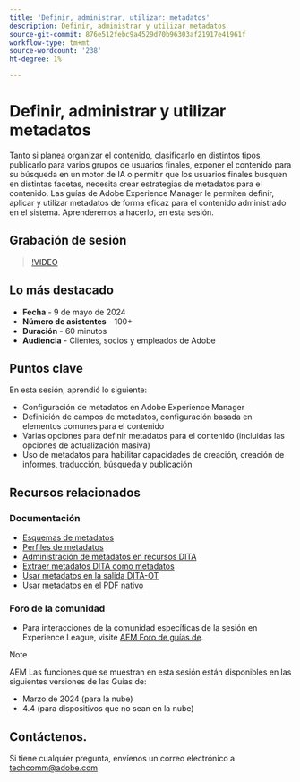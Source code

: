 ```yaml
---
title: 'Definir, administrar, utilizar: metadatos'
description: Definir, administrar y utilizar metadatos
source-git-commit: 876e512febc9a4529d70b96303af21917e41961f
workflow-type: tm+mt
source-wordcount: '238'
ht-degree: 1%

---
```



# Definir, administrar y utilizar metadatos

Tanto si planea organizar el contenido, clasificarlo en distintos tipos, publicarlo para varios grupos de usuarios finales, exponer el contenido para su búsqueda en un motor de IA o permitir que los usuarios finales busquen en distintas facetas, necesita crear estrategias de metadatos para el contenido.
Las guías de Adobe Experience Manager le permiten definir, aplicar y utilizar metadatos de forma eficaz para el contenido administrado en el sistema. Aprenderemos a hacerlo, en esta sesión.


## Grabación de sesión

>[!VIDEO](https://video.tv.adobe.com/v/3429088/asset-metadata-guides-metadata-aem-guides?quality=12&learn=on)


## Lo más destacado

- **Fecha** - 9 de mayo de 2024
- **Número de asistentes** - 100+
- **Duración** - 60 minutos
- **Audiencia** - Clientes, socios y empleados de Adobe

## Puntos clave

En esta sesión, aprendió lo siguiente:
- Configuración de metadatos en Adobe Experience Manager
- Definición de campos de metadatos, configuración basada en elementos comunes para el contenido
- Varias opciones para definir metadatos para el contenido (incluidas las opciones de actualización masiva)
- Uso de metadatos para habilitar capacidades de creación, creación de informes, traducción, búsqueda y publicación


## Recursos relacionados

### Documentación

- [Esquemas de metadatos](https://experienceleague.adobe.com/en/docs/experience-manager-cloud-service/content/assets/manage/metadata-schemas)
- [Perfiles de metadatos](https://experienceleague.adobe.com/en/docs/experience-manager-cloud-service/content/assets/manage/metadata-profiles)
- [Administración de metadatos en recursos DITA](https://experienceleague.adobe.com/en/docs/experience-manager-guides/using/knowledge-base/kb-articles/authoring/reports/manage-metadata)
- [Extraer metadatos DITA como metadatos](https://experienceleague.adobe.com/en/docs/experience-manager-guides/using/install-guide/cs-ig/aem-asset-search-cs/conf-dita-search#id192SF0G10YK)
- [Usar metadatos en la salida DITA-OT](https://experienceleague.adobe.com/en/docs/experience-manager-guides/using/install-guide/on-prem-ig/output-gen-config/conf-output-generation#id191LF0U0TY4)
- [Usar metadatos en el PDF nativo](https://experienceleague.adobe.com/en/docs/experience-manager-guides/using/user-guide/output-gen/web-editor/native-pdf-web-editor#native-pdf-publishing)


### Foro de la comunidad

- Para interacciones de la comunidad específicas de la sesión en Experience League, visite  [AEM Foro de guías de](https://experienceleaguecommunities.adobe.com/t5/experience-manager-guides/bd-p/xml-documentation-discussions).


>[!NOTE]
>
> AEM Las funciones que se muestran en esta sesión están disponibles en las siguientes versiones de las Guías de:
> - Marzo de 2024 (para la nube)
> - 4.4 (para dispositivos que no sean en la nube)



## Contáctenos.

Si tiene cualquier pregunta, envíenos un correo electrónico a <techcomm@adobe.com>
